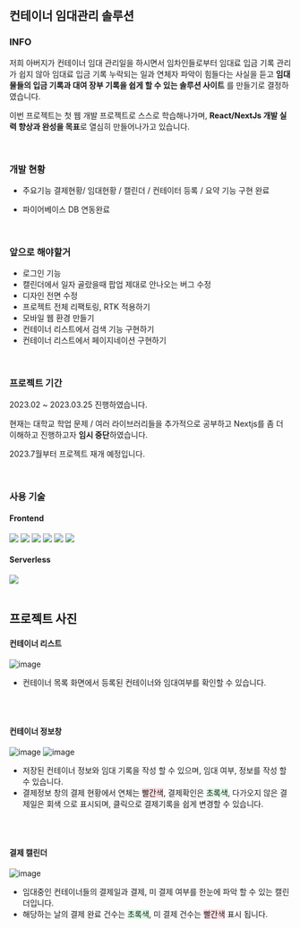 ## 컨테이너 임대관리 솔루션 

### INFO
저희 아버지가 컨테이너 임대 관리일을 하시면서 임차인들로부터 임대료 입금 기록 관리가 쉽지 않아 임대료 입금 기록 누락되는 일과 연체자 파악이 힘들다는 사실을 듣고 **임대물들의 입금 기록과 대여 장부 기록을 쉽게 할 수 있는 솔루션 사이트** 를 만들기로 결정하였습니다. 

이번 프로젝트는 첫 웹 개발 프로젝트로 스스로 학습해나가며, **React/NextJs 개발 실력 향상과 완성을 목표**로 열심히 만들어나가고 있습니다.

<br/>

### 개발 현황 

- 주요기능 결제현황/ 임대현황 / 캘린더 / 컨테이터 등록 / 요약 기능 구현 완료

- 파이어베이스 DB 연동완료

<br/>

### 앞으로 해야할거
- 로그인 기능 
- 캘린더에서 일자 골랐을때 팝업 제대로 안나오는 버그 수정
- 디자인 전면 수정
- 프로젝트 전체 리팩토링, RTK 적용하기
- 모바일 웹 환경 만들기
- 컨테이너 리스트에서 검색 기능 구현하기 
- 컨테이너 리스트에서 페이지네이션 구현하기

<br/>

### 프로젝트 기간 
2023.02 ~ 2023.03.25 진행하였습니다.

 현재는 대학교 학업 문제 / 여러 라이브러리들을 추가적으로 공부하고 Nextjs를 좀 더 이해하고 진행하고자 **임시 중단**하였습니다. 

2023.7월부터 프로젝트 재개 예정입니다. 

<br/>

### 사용 기술
#### Frontend
<div>
<img src="https://img.shields.io/badge/JavaScript-F7DF1E?style=flat-square&logo=JavaScript&logoColor=white"/>
<img src="https://img.shields.io/badge/TypeScript-3178C6?style=flat-square&logo=TypeScript&logoColor=white"/>
<img src="https://img.shields.io/badge/Tailwind CSS-06B6D4?style=flat-square&logo=Tailwind CSS&logoColor=white"/>
<img src="https://img.shields.io/badge/React-61DAFB?style=flat-square&logo=React&logoColor=black"/>
<img src="https://img.shields.io/badge/Next.js-000000?style=flat-square&logo=Next.js&logoColor=white"/>
<img src="https://img.shields.io/badge/Redux-764ABC?style=flat-square&logo=Redux&logoColor=white"/>
</div>

#### Serverless
<img src="https://img.shields.io/badge/firebase-FFCA28?style=for-the-badge&logo=firebase&logoColor=white">

<br/>
<br/>

## 프로젝트 사진
#### 컨테이너 리스트 
![image](https://github.com/JuJangGwon/ContainerMananger/assets/40955023/1116faf6-63e2-4686-99cd-55c0cca3738a)
- 컨테이너 목록 화면에서 등록된 컨테이너와 임대여부를 확인할 수 있습니다.

<br/>
<br/>

#### 컨테이너 정보창
![image](https://github.com/JuJangGwon/ContainerMananger/assets/40955023/4d93a168-4f31-4dc9-ac91-c0ed778c8220)
![image](https://github.com/JuJangGwon/ContainerMananger/assets/40955023/0ac914b7-8a66-4c06-a6f8-69d4917bb49c)
- 저장된 컨테이너 정보와 임대 기록을 작성 할 수 있으며, 임대 여부, 정보를 작성 할 수 있습니다.
- 결제정보 창의 결제 현황에서 연체는 <span style='background-color: #ffdce0'>빨간색</span>, 결제확인은 <span style='background-color: #dcffe4'>초록색</span>, 다가오지 않은 결제일은 <span style="background-color:#F5F5F5"> 회색 </span>으로 표시되며, 클릭으로 결제기록을 쉽게 변경할 수 있습니다.

<br/>
<br/>

#### 결제 캘린더
![image](https://github.com/JuJangGwon/ContainerMananger/assets/40955023/6baca0db-9ff1-4aa6-a586-ca50fe5dd9d0)
- 임대중인 컨테이너들의 결제일과 결제, 미 결제 여부를 한눈에 파악 할 수 있는 캘린더입니다.
- 해당하는 날의 결제 완료 건수는 <span style='background-color: #dcffe4'>초록색</span>, 미 결제 건수는  <span style='background-color: #ffdce0'>빨간색</span> 표시 됩니다.